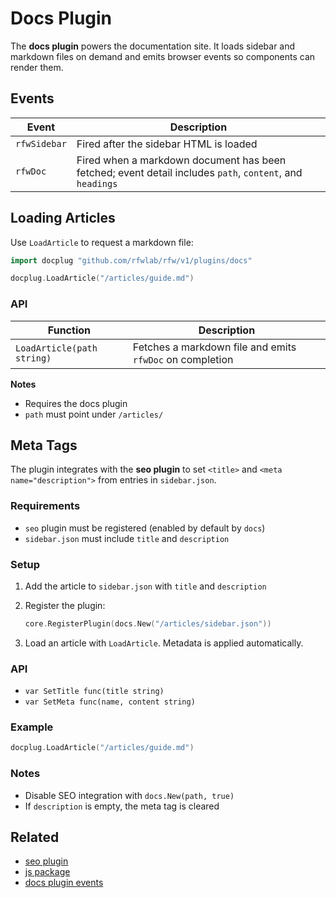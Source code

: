 # Docs Plugin

The **docs plugin** powers the documentation site. It loads sidebar and markdown files on demand and emits browser events so components can render them.

## Events

| Event        | Description                                                                                              |
| ------------ | -------------------------------------------------------------------------------------------------------- |
| `rfwSidebar` | Fired after the sidebar HTML is loaded                                                                   |
| `rfwDoc`     | Fired when a markdown document has been fetched; event detail includes `path`, `content`, and `headings` |

## Loading Articles

Use `LoadArticle` to request a markdown file:

```go
import docplug "github.com/rfwlab/rfw/v1/plugins/docs"

docplug.LoadArticle("/articles/guide.md")
```

### API

| Function                   | Description                                              |
| -------------------------- | -------------------------------------------------------- |
| `LoadArticle(path string)` | Fetches a markdown file and emits `rfwDoc` on completion |

**Notes**

* Requires the docs plugin
* `path` must point under `/articles/`

## Meta Tags

The plugin integrates with the **seo plugin** to set `<title>` and `<meta name="description">` from entries in `sidebar.json`.

### Requirements

* `seo` plugin must be registered (enabled by default by `docs`)
* `sidebar.json` must include `title` and `description`

### Setup

1. Add the article to `sidebar.json` with `title` and `description`
2. Register the plugin:

   ```go
   core.RegisterPlugin(docs.New("/articles/sidebar.json"))
   ```
3. Load an article with `LoadArticle`. Metadata is applied automatically.

### API

* `var SetTitle func(title string)`
* `var SetMeta func(name, content string)`

### Example

```go
docplug.LoadArticle("/articles/guide.md")
```

### Notes

* Disable SEO integration with `docs.New(path, true)`
* If `description` is empty, the meta tag is cleared

## Related

* [seo plugin](../api/seo)
* [js package](js)
* [docs plugin events](#events)
